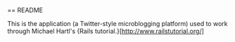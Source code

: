 == README

This is the application (a Twitter-style microblogging platform) used to work through Michael Hartl's {Rails tutorial.}[http://www.railstutorial.org/]